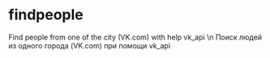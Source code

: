# findpeople
Find people from one of the city (VK.com) with help vk_api \n
Поиск людей из одного города (VK.com) при помощи vk_api
